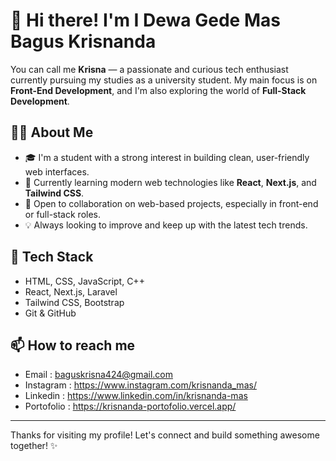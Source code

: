 # 👋 Hi there! I'm I Dewa Gede Mas Bagus Krisnanda

You can call me **Krisna** — a passionate and curious tech enthusiast currently pursuing my studies as a university student. My main focus is on **Front-End Development**, and I'm also exploring the world of **Full-Stack Development**.

## 👨‍💻 About Me

- 🎓 I'm a student with a strong interest in building clean, user-friendly web interfaces.
- 🌱 Currently learning modern web technologies like **React**, **Next.js**, and **Tailwind CSS**.
- 🚀 Open to collaboration on web-based projects, especially in front-end or full-stack roles.
- 💡 Always looking to improve and keep up with the latest tech trends.

## 🔧 Tech Stack

- HTML, CSS, JavaScript, C++
- React, Next.js, Laravel
- Tailwind CSS, Bootstrap
- Git & GitHub

## 📫 How to reach me

- Email : baguskrisna424@gmail.com
- Instagram : https://www.instagram.com/krisnanda_mas/
- Linkedin : https://www.linkedin.com/in/krisnanda-mas
- Portofolio : https://krisnanda-portofolio.vercel.app/

---

Thanks for visiting my profile! Let's connect and build something awesome together! ✨
